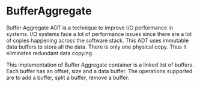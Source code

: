 # BufferAggregate
Buffer Aggregate  ADT is a technique to improve I/O performance in systems.  I/O systems face a lot of performance issues since there are a lot of copies happening across the software stack. This ADT uses immutable data buffers to stora all the data. There is only one physical copy. Thus it eliminates redundant data copying.

This implementation of Buffer Aggregate container is a linked list of buffers. Each buffer has an offset, size and a data buffer. The operations supported are to add a buffer, split a buffer, remove a buffer.


